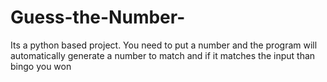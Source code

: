 # Guess-the-Number-
Its a python based project. You need to put a number and the program will automatically generate a number to match and if it matches the input than bingo you won
